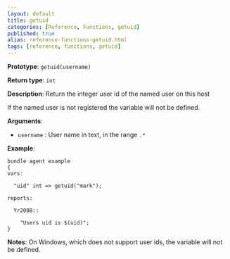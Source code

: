 ```yaml
---
layout: default
title: getuid
categories: [Reference, Functions, getuid]
published: true
alias: reference-functions-getuid.html
tags: [reference, functions, getuid]
---
```


**Prototype**: `getuid(username)`

**Return type**: `int`

**Description**: Return the integer user id of the named user on this host

If the named user is not registered the variable will not be defined.

**Arguments**:

* `username` : User name in text, in the range `.*`

**Example**:

```cf3
bundle agent example
{
vars:

  "uid" int => getuid("mark");

reports:

  Yr2008::

    "Users uid is $(uid)";
}
```
**Notes**:
On Windows, which does not support user ids, the variable will not 
be defined.
